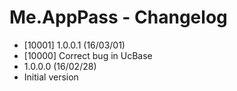 # Me.AppPass - Changelog


* [10001] 1.0.0.1 (16/03/01)
* [10000] Correct bug in UcBase
* 1.0.0.0 (16/02/28)
* Initial version
